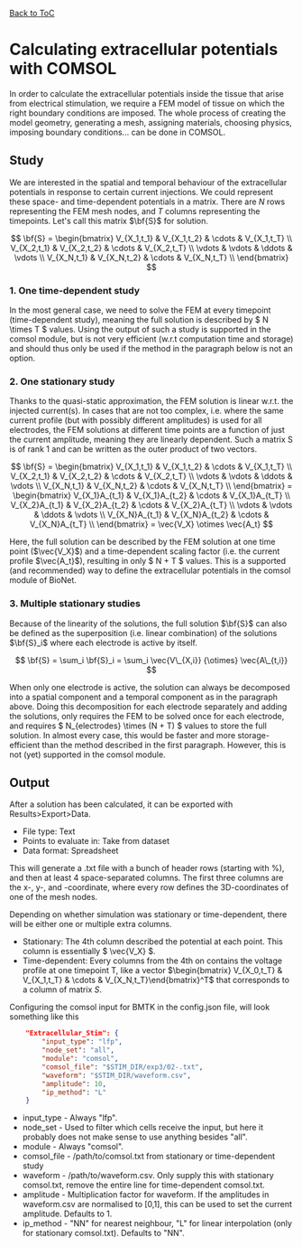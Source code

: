 [Back to ToC](/docs/manual/README.md)

# Calculating extracellular potentials with COMSOL

In order to calculate the extracellular potentials inside the tissue that arise from electrical stimulation, we require a FEM model of tissue on which the right boundary conditions are imposed. The whole process of creating the model geometry, generating a mesh, assigning materials, choosing physics, imposing boundary conditions... can be done in COMSOL.

## Study

We are interested in the spatial and temporal behaviour of the extracellular potentials in response to certain current injections. We could represent these space- and time-dependent potentials in a matrix. There are $N$ rows representing the FEM mesh nodes, and $T$ columns representing the timepoints. Let's call this matrix $\bf{S}$ for solution.

$$ \bf{S} = 
\begin{bmatrix}
V_{X_1,t_1} & V_{X_1,t_2} & \cdots & V_{X_1,t_T} \\
V_{X_2,t_1} & V_{X_2,t_2} & \cdots & V_{X_2,t_T} \\
\vdots      & \vdots      & \ddots & \vdots          \\
V_{X_N,t_1} & V_{X_N,t_2} & \cdots & V_{X_N,t_T} \\
\end{bmatrix}
$$

### 1. One time-dependent study

In the most general case, we need to solve the FEM at every timepoint (time-dependent study), meaning the full solution is described by $ N \times T $ values. Using the output of such a study is supported in the comsol module, but is not very efficient (w.r.t computation time and storage) and should thus only be used if the method in the paragraph below is not an option. 


### 2. One stationary study

Thanks to the quasi-static approximation, the FEM solution is linear w.r.t. the injected current(s). In cases that are not too complex, i.e. where the same current profile (but with possibly different amplitudes) is used for all electrodes, the FEM solutions at different time points are a function of just the current amplitude, meaning they are linearly dependent. Such a matrix S is of rank 1 and can be written as the outer product of two vectors.

$$ \bf{S} = 
\begin{bmatrix}
V_{X_1,t_1} & V_{X_1,t_2} & \cdots & V_{X_1,t_T} \\
V_{X_2,t_1} & V_{X_2,t_2} & \cdots & V_{X_2,t_T} \\
\vdots      & \vdots      & \ddots & \vdots          \\
V_{X_N,t_1} & V_{X_N,t_2} & \cdots & V_{X_N,t_T} \\
\end{bmatrix}
= \begin{bmatrix}
V_{X_1}A_{t_1} & V_{X_1}A_{t_2} & \cdots & V_{X_1}A_{t_T} \\
V_{X_2}A_{t_1} & V_{X_2}A_{t_2} & \cdots & V_{X_2}A_{t_T} \\
\vdots      & \vdots      & \ddots & \vdots          \\
V_{X_N}A_{t_1} & V_{X_N}A_{t_2} & \cdots & V_{X_N}A_{t_T} \\
\end{bmatrix} 
= \vec{V_X} \otimes \vec{A_t}
$$

Here, the full solution can be described by the FEM solution at one time point ($\vec{V_X}$) and a time-dependent scaling factor (i.e. the current profile $\vec{A_t}$), resulting in only $ N + T $ values. This is a supported (and recommended) way to define the extracellular potentials in the comsol module of BioNet.


### 3. Multiple stationary studies

Because of the linearity of the solutions, the full solution $\bf{S}$ can also be defined as the superposition (i.e. linear combination) of the solutions $\bf{S}_i$ where each electrode is active by itself.

$$ \bf{S} = \sum_i \bf{S}_i = \sum_i \vec{V\_{X,i}} {\otimes} \vec{A\_{t,i}} $$

When only one electrode is active, the solution can always be decomposed into a spatial component and a temporal component as in the paragraph above. Doing this decomposition for each electrode separately and adding the solutions, only requires the FEM to be solved once for each electrode, and requires $ N_{electrodes} \times (N + T) $ values to store the full solution. In almost every case, this would be faster and more storage-efficient than the method described in the first paragraph. However, this is not (yet) supported in the comsol module.


## Output

After a solution has been calculated, it can be exported with Results>Export>Data.

- File type: Text
- Points to evaluate in: Take from dataset
- Data format: Spreadsheet

This will generate a .txt file with a bunch of header rows (starting with %), and then at least 4 space-separated columns. The first three columns are the x-, y-, and -coordinate, where every row defines the 3D-coordinates of one of the mesh nodes.

Depending on whether simulation was stationary or time-dependent, there will be either one or multiple extra columns.
- Stationary: The 4th column described the potential at each point. This column is essentially $ \vec{V_X} $.
- Time-dependent: Every columns from the 4th on contains the voltage profile at one timepoint T, like a vector $\begin{bmatrix} V_{X_0,t_T} & V_{X_1,t_T} & \cdots & V_{X_N,t_T}\end{bmatrix}^T$ that corresponds to a column of matrix $S$.

Configuring the comsol input for BMTK in the config.json file, will look something like this

```json
    "Extracellular_Stim": {
        "input_type": "lfp",
        "node_set": "all",
        "module": "comsol",
        "comsol_file": "$STIM_DIR/exp3/02-.txt",
        "waveform": "$STIM_DIR/waveform.csv",
        "amplitude": 10,
        "ip_method": "L"
    }
```
- input_type - Always "lfp".
- node_set - Used to filter which cells receive the input, but here it probably does not make sense to use anything besides "all".
- module - Always "comsol".
- comsol_file - /path/to/comsol.txt from stationary or time-dependent study
- waveform - /path/to/waveform.csv. Only supply this with stationary comsol.txt, remove the entire line for time-dependent comsol.txt.
- amplitude - Multiplication factor for waveform. If the amplitudes in waveform.csv are normalised to [0,1], this can be used to set the current amplitude. Defaults to 1. 
- ip_method - "NN" for nearest neighbour, "L" for linear interpolation (only for stationary comsol.txt). Defaults to "NN".
